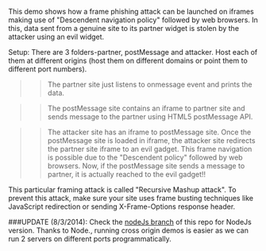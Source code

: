 This demo shows how a frame phishing attack can be launched on iframes making use of "Descendent navigation policy" followed by web browsers. In this, data sent from a genuine site to its partner widget is stolen by the attacker using an evil widget.

Setup: There are 3 folders-partner, postMessage and attacker. Host each of them at different origins (host them on different domains or point them to different port numbers).

>>The partner site just listens to onmessage event and prints the data. 

>>The postMessage site contains an iframe to partner site and sends message to the partner using HTML5 postMessage API.

>>The attacker site has an iframe to postMessage site. Once the postMessage site is loaded in iframe, the attacker site redirects the partner site iframe to an evil gadget. This frame navigation is possible due to the "Descendent policy" followed by web browsers. Now, if the postMessage site sends a message to partner, it is actually reached to the evil gadget!!

This particular framing attack is called "Recursive Mashup attack". To prevent this attack, make sure your site uses frame busting techniques like JavaScript redirection or sending X-Frame-Options response header.

###UPDATE (8/3/2014):
Check the [nodeJs branch](https://github.com/novogeek/Recursive-Mashup-Attack/tree/nodeJs) of this repo for NodeJs version. Thanks to Node., running cross origin demos is easier as we can run 2 servers on different ports programmatically.
